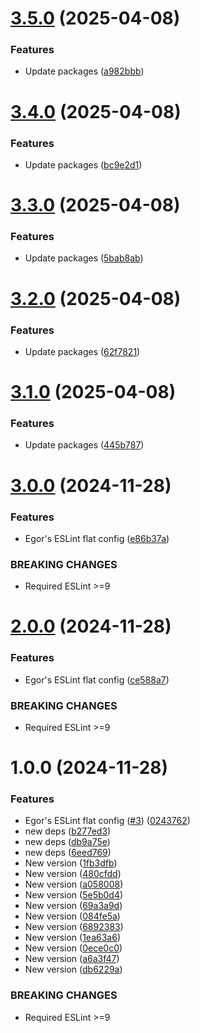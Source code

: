 # [3.5.0](https://github.com/egor-xyz/eslint-config/compare/v3.4.0...v3.5.0) (2025-04-08)


### Features

* Update packages ([a982bbb](https://github.com/egor-xyz/eslint-config/commit/a982bbbc106e74bfc5b37cc3965ddad2e960bc39))

# [3.4.0](https://github.com/egor-xyz/eslint-config/compare/v3.3.0...v3.4.0) (2025-04-08)


### Features

* Update packages ([bc9e2d1](https://github.com/egor-xyz/eslint-config/commit/bc9e2d19e82d3470efe3586dede2b9901042124f))

# [3.3.0](https://github.com/egor-xyz/eslint-config/compare/v3.2.0...v3.3.0) (2025-04-08)


### Features

* Update packages ([5bab8ab](https://github.com/egor-xyz/eslint-config/commit/5bab8abe436e8ec1367186d4194c1107abaa1735))

# [3.2.0](https://github.com/egor-xyz/eslint-config/compare/v3.1.0...v3.2.0) (2025-04-08)


### Features

* Update packages ([62f7821](https://github.com/egor-xyz/eslint-config/commit/62f78212d7dc3d9d1361c66c31e3359e4168efb2))

# [3.1.0](https://github.com/egor-xyz/eslint-config/compare/v3.0.0...v3.1.0) (2025-04-08)


### Features

* Update packages ([445b787](https://github.com/egor-xyz/eslint-config/commit/445b7875f43a1043d3ed22769290d8a1b0d525a2))

# [3.0.0](https://github.com/egor-xyz/eslint-config/compare/v2.0.0...v3.0.0) (2024-11-28)


### Features

* Egor's ESLint flat config ([e86b37a](https://github.com/egor-xyz/eslint-config/commit/e86b37a1501973643796df98a4b26e3614bc285a))


### BREAKING CHANGES

* Required ESLint >=9

# [2.0.0](https://github.com/egor-xyz/eslint-config/compare/v1.0.0...v2.0.0) (2024-11-28)


### Features

* Egor's ESLint flat config ([ce588a7](https://github.com/egor-xyz/eslint-config/commit/ce588a71bf7e1a86744d37ce0b578d7e93086993))


### BREAKING CHANGES

* Required ESLint >=9

# 1.0.0 (2024-11-28)


### Features

* Egor's ESLint flat config ([#3](https://github.com/egor-xyz/eslint-config/issues/3)) ([0243762](https://github.com/egor-xyz/eslint-config/commit/0243762bd31107ef3fb60354668e513cad83f91f))
* new deps ([b277ed3](https://github.com/egor-xyz/eslint-config/commit/b277ed355adf671764fc2b73bd7ed057b86b0239))
* new deps ([db9a75e](https://github.com/egor-xyz/eslint-config/commit/db9a75e9ec2f0cb9463036a85f6bdc83513264ab))
* new deps ([6eed769](https://github.com/egor-xyz/eslint-config/commit/6eed769e1df20989fe8c73793369fb66219937b5))
* New version ([1fb3dfb](https://github.com/egor-xyz/eslint-config/commit/1fb3dfba77ee93fb9c8ca93fd00b5cd10749aa20))
* New version ([480cfdd](https://github.com/egor-xyz/eslint-config/commit/480cfdde15cb28fe5586a51bda0651d1b2720346))
* New version ([a058008](https://github.com/egor-xyz/eslint-config/commit/a058008870c97bc6047ca4837aa368d6fb140955))
* New version ([5e5b0d4](https://github.com/egor-xyz/eslint-config/commit/5e5b0d4794b5df653d3e459af81432b82ddc591d))
* New version ([69a3a9d](https://github.com/egor-xyz/eslint-config/commit/69a3a9d89470918804d2c74fa3e6b678228a818a))
* New version ([084fe5a](https://github.com/egor-xyz/eslint-config/commit/084fe5ad7fa9effa79b1e6c04d8dd1403f54b11c))
* New version ([6892383](https://github.com/egor-xyz/eslint-config/commit/6892383180bba9e59426adfef0eb53193df426f3))
* New version ([1ea63a6](https://github.com/egor-xyz/eslint-config/commit/1ea63a627b1487663642d4e5586005cc8cb348cd))
* New version ([0ece0c0](https://github.com/egor-xyz/eslint-config/commit/0ece0c0d0975adce2590b4023c61d4b114dad3f2))
* New version ([a6a3f47](https://github.com/egor-xyz/eslint-config/commit/a6a3f47c32857e64a1d9481024256ebb8bf2ca35))
* New version ([db6229a](https://github.com/egor-xyz/eslint-config/commit/db6229af929f2332f7cef7ea699f86bf941fd5ac))


### BREAKING CHANGES

* Required ESLint >=9
